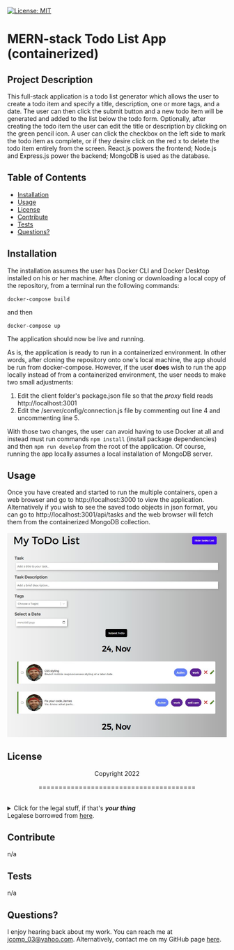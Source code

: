 [![License: MIT](https://img.shields.io/badge/License-MIT-yellow.svg)](https://opensource.org/licenses/MIT)
  # MERN-stack Todo List App (containerized)
  ## Project Description
  This full-stack application is a todo list generator which allows the user to create a todo item and specify a title, description, one or more tags, and a date. The user can then click the submit button and a new todo item will be generated and added to the list below the todo form. Optionally, after creating the todo item the user can edit the title or description by clicking on the green pencil icon. A user can click the checkbox on the left side to mark the todo item as complete, or if they desire click on the red x to delete the todo item entirely from the screen. React.js powers the frontend; Node.js and Express.js power the backend; MongoDB is used as the database.
  ## Table of Contents
  * [Installation](#installation)
  * [Usage](#usage)
  * [License](#license)
  * [Contribute](#contributions)
  * [Tests](#tests)
  * [Questions?](#questions)
  ## Installation
  The installation assumes the user has Docker CLI and Docker Desktop installed on his or her machine. After cloning or downloading a local copy of the repository, from a terminal run the following commands:
  ```
  docker-compose build
  ```
  and then  
  ```
  docker-compose up
  ```
  The application should now be live and running.

  As is, the application is ready to run in a containerized environment. In other words, after cloning the repository onto one's local machine, the app should be run from docker-compose. However, if the user __does__ wish to run the app locally instead of from a containerized environment, the user needs to make two small adjustments:
  
  1. Edit the client folder's package.json file so that the _proxy_ field reads http://localhost:3001
  2. Edit the /server/config/connection.js file by commenting out line 4 and uncommenting line 5.

  With those two changes, the user can avoid having to use Docker at all and instead must run commands `npm install` (install package dependencies) and then `npm run develop` from the root of the application. Of course, running the app locally assumes a local installation of MongoDB server.
    
  ## Usage
  Once you have created and started to run the multiple containers, open a web browser and go to http://localhost:3000 to view the application. Alternatively if you wish to see the saved todo objects in json format, you can go to http://localhost:3001/api/tasks and the web browser will fetch them from the containerized MongoDB collection.<br><br>
  ![Screenshot of frontend of application](./frontend.JPG)

  ## License
  <p align="center">Copyright 2022</p>
    <p align="center">=======================================</p><br>
    <details>
    <summary>Click for the legal stuff, if that's <em><strong>your thing</strong></em></summary>
    Copyright <YEAR> James Compagnoni

Permission is hereby granted, free of charge, to any person obtaining a copy of this software and associated documentation files (the "Software"), to deal in the Software without restriction, including without limitation the rights to use, copy, modify, merge, publish, distribute, sublicense, and/or sell copies of the Software, and to permit persons to whom the Software is furnished to do so, subject to the following conditions:

The above copyright notice and this permission notice shall be included in all copies or substantial portions of the Software.

THE SOFTWARE IS PROVIDED "AS IS", WITHOUT WARRANTY OF ANY KIND, EXPRESS OR IMPLIED, INCLUDING BUT NOT LIMITED TO THE WARRANTIES OF MERCHANTABILITY, FITNESS FOR A PARTICULAR PURPOSE AND NONINFRINGEMENT. IN NO EVENT SHALL THE AUTHORS OR COPYRIGHT HOLDERS BE LIABLE FOR ANY CLAIM, DAMAGES OR OTHER LIABILITY, WHETHER IN AN ACTION OF CONTRACT, TORT OR OTHERWISE, ARISING FROM, OUT OF OR IN CONNECTION WITH THE SOFTWARE OR THE USE OR OTHER DEALINGS IN THE SOFTWARE
    </details>
  Legalese borrowed from <a href="https://opensource.org/licenses/MIT" target="_blank">here</a>.

  ## Contribute
  n/a

  ## Tests
  n/a

  ## Questions?
  I enjoy hearing back about my work. You can reach me at jcomp_03@yahoo.com.
  Alternatively, contact me on my GitHub page <a href="https://github.com/jcomp-03">here</a>.
  